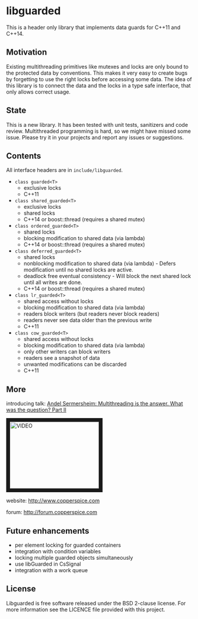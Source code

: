 # libguarded

This is a header only library that implements data guards for C++11 and C++14.

## Motivation

Existing multithreading primitives like mutexes and locks are only bound to the protected data by conventions. 
This makes it very easy to create bugs by forgetting to use the right locks before accessing some data.
The idea of this library is to connect the data and the locks in a type safe interface, that only allows correct usage.

## State

This is a new library. It has been tested with unit tests, sanitizers and code review. 
Multithreaded programming is hard, so we might have missed some issue.
Please try it in your projects and report any issues or suggestions.

## Contents

All interface headers are in `include/libguarded`.

* `class guarded<T>`
  * exclusive locks
  * C++11
* `class shared_guarded<T>`
  * exclusive locks
  * shared locks
  * C++14 or boost::thread (requires a shared mutex)
* `class ordered_guarded<T>`
  * shared locks
  * blocking modification to shared data (via lambda)
  * C++14 or boost::thread (requires a shared mutex)
* `class deferred_guarded<T>`
  * shared locks
  * nonblocking modification to shared data (via lambda) - Defers modification until no shared locks are active.
  * deadlock free eventual consistency - Will block the next shared lock until all writes are done.
  * C++14 or boost::thread (requires a shared mutex)
* `class lr_guarded<T>`
  * shared access without locks
  * blocking modification to shared data (via lambda)
  * readers block writers (but readers never block readers)
  * readers never see data older than the previous write
  * C++11
* `class cow_guarded<T>`
  * shared access without locks
  * blocking modification to shared data (via lambda)
  * only other writers can block writers
  * readers see a snapshot of data
  * unwanted modifications can be discarded
  * C++11

## More

introducing talk: [Andel Sermersheim: Multithreading is the answer. What was the question? Part II](https://www.youtube.com/watch?v=8HBmmHUcZZA)

<a href="http://www.youtube.com/watch?feature=player_embedded&v=8HBmmHUcZZA
" target="_blank"><img src="http://img.youtube.com/vi/8HBmmHUcZZA/0.jpg" 
alt="VIDEO" width="240" height="180" border="10" /></a>

website: http://www.copperspice.com

forum: http://forum.copperspice.com

## Future enhancements

* per element locking for guarded containers
* integration with condition variables
* locking multiple guarded objects simultaneously
* use libGuarded in CsSignal
* integration with a work queue

## License

Libguarded is free software released under the BSD 2-clause license. For more information see the LICENCE file provided with this project.
